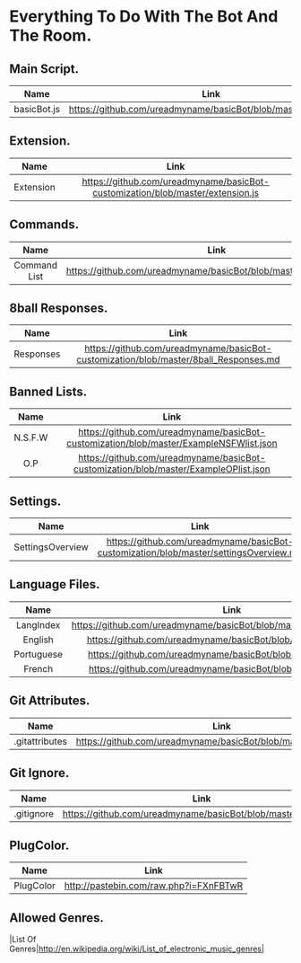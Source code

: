 Everything To Do With The Bot And The Room.
===========================================



Main Script.
------------
|Name|Link|
|:-------------------------------------------------:|:-------------------------------------------------:|
|basicBot.js|https://github.com/ureadmyname/basicBot/blob/master/basicBot.js|

Extension.
----------
|Name|Link|
|:-------------------------------------------------:|:-------------------------------------------------:|
|Extension|https://github.com/ureadmyname/basicBot-customization/blob/master/extension.js|

Commands.
---------
|Name|Link|
|:-------------------------------------------------:|:-------------------------------------------------:|
|Command List|https://github.com/ureadmyname/basicBot/blob/master/commands.md|

8ball Responses.
----------------
|Name|Link|
|:-------------------------------------------------:|:-------------------------------------------------:|
|Responses|https://github.com/ureadmyname/basicBot-customization/blob/master/8ball_Responses.md|

Banned Lists.
-------------
|Name|Link|
|:-------------------------------------------------:|:-------------------------------------------------:|
|N.S.F.W|https://github.com/ureadmyname/basicBot-customization/blob/master/ExampleNSFWlist.json|
|O.P|https://github.com/ureadmyname/basicBot-customization/blob/master/ExampleOPlist.json|

Settings.
---------
|Name|Link|
|:-------------------------------------------------:|:-------------------------------------------------:|
|SettingsOverview|https://github.com/ureadmyname/basicBot-customization/blob/master/settingsOverview.md|

Language Files.
-----------
|Name|Link|
|:-------------------------------------------------:|:-------------------------------------------------:|
|LangIndex|https://github.com/ureadmyname/basicBot/blob/master/lang/langIndex.json|
|English|https://github.com/ureadmyname/basicBot/blob/master/lang/en.json|
|Portuguese|https://github.com/ureadmyname/basicBot/blob/master/lang/pt.json|
|French|https://github.com/ureadmyname/basicBot/blob/master/lang/fr.json|

Git Attributes.
---------------
|Name|Link|
|:-------------------------------------------------:|:-------------------------------------------------:|
|.gitattributes|https://github.com/ureadmyname/basicBot/blob/master/.gitattributes|

Git Ignore.
-----------
|Name|Link|
|:-------------------------------------------------:|:-------------------------------------------------:|
|.gitignore|https://github.com/ureadmyname/basicBot/blob/master/.gitignore|

PlugColor.
-----------
|Name|Link|
|:-------------------------------------------------:|:-------------------------------------------------:|
|PlugColor|http://pastebin.com/raw.php?i=FXnFBTwR|

Allowed Genres.
---------------
|List Of Genres|http://en.wikipedia.org/wiki/List_of_electronic_music_genres|
